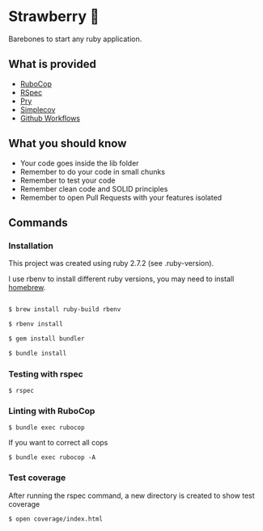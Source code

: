# Strawberry 🍓

Barebones to start any ruby application.


## What is provided

- [RuboCop](https://docs.rubocop.org/rubocop/index.html)
- [RSpec](https://relishapp.com/rspec)
- [Pry](https://github.com/pry/pry)
- [Simplecov](https://github.com/simplecov-ruby/simplecov)
- [Github Workflows](https://docs.github.com/en/actions/using-workflows)

## What you should know

- Your code goes inside the lib folder
- Remember to do your code in small chunks
- Remember to test your code
- Remember clean code and SOLID principles
- Remember to open Pull Requests with your features isolated

## Commands

### Installation

This project was created using ruby 2.7.2 (see .ruby-version).

I use rbenv to install different ruby versions, you may need to install [homebrew](https://brew.sh).

```bash

$ brew install ruby-build rbenv

$ rbenv install

$ gem install bundler

$ bundle install
```

### Testing with rspec

```
$ rspec
```

### Linting with RuboCop

```
$ bundle exec rubocop
```

If you want to correct all cops

```
$ bundle exec rubocop -A
```

### Test coverage

After running the rspec command, a new directory is created to show test coverage

```
$ open coverage/index.html
```
